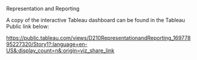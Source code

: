 Representation and Reporting

A copy of the interactive Tableau dashboard can be found in the Tableau Public link below:

https://public.tableau.com/views/D210RepresentationandReporting_16977895227320/Story1?:language=en-US&:display_count=n&:origin=viz_share_link
